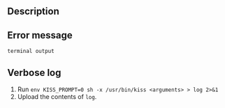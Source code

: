 ## Description


## Error message

```
terminal output
```

## Verbose log

1. Run `env KISS_PROMPT=0 sh -x /usr/bin/kiss <arguments> > log 2>&1`
2. Upload the contents of `log`.

